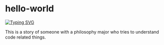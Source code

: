 # hello-world
[![Typing SVG](https://readme-typing-svg.herokuapp.com?color=00F712&center=true&lines=Hello+world!;That's+it%2C+thank+you.;No+really%2C+that's+it.;Hello+world!;You+still+looking%3F;All+right.;Do+you+know+what+quick+brown+fox+does%3F;It+jumps+over+the+lazy+dog.;Get+it%3F)](https://git.io/typing-svg)

This is a story of someone with a philosophy major who tries to understand code related things.
